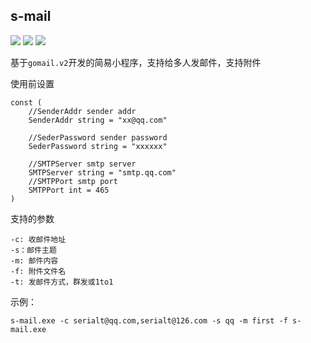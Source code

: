 ## s-mail
![](https://img.shields.io/badge/s-mail-brightgreen)
![](https://img.shields.io/badge/golang-9cf)
![](https://img.shields.io/badge/gomail.v2-2.0.0-blue)

基于`gomail.v2`开发的简易小程序，支持给多人发邮件，支持附件

使用前设置

```
const (
	//SenderAddr sender addr
	SenderAddr string = "xx@qq.com"

	//SederPassword sender password
	SederPassword string = "xxxxxx"

	//SMTPServer smtp server
	SMTPServer string = "smtp.qq.com"
	//SMTPPort smtp port
	SMTPPort int = 465
)
```

支持的参数

```
-c: 收邮件地址
-s：邮件主题
-m: 邮件内容
-f: 附件文件名
-t: 发邮件方式，群发或1to1
```

示例：

```
s-mail.exe -c serialt@qq.com,serialt@126.com -s qq -m first -f s-mail.exe                           
```

